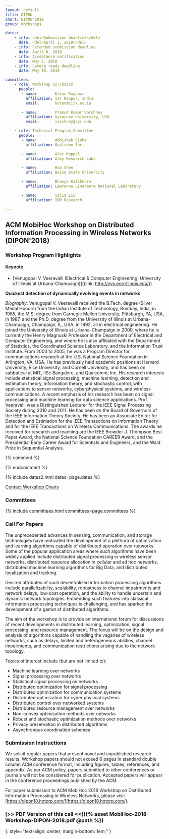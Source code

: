 ```yaml
---
layout: default
title: DIPON
short: DIPON'2018
group: Workshops

dates:
    - info: <del>Submission deadline</del>
      date: <del>April 1, 2018</del>
    - info: Extended submission deadline
      date: April 6, 2018
    - info: Acceptance notification
      date: May 2, 2018
    - info: Camera ready deadline
      date: May 10, 2018

committees:
    - role: Workshop Co-Chairs
      people:
       - name:        Ketan Rajawat
         affiliation: IIT Kanpur, India
         email:       ketan@iitk.ac.in

       - name:        Pramod Kumar Varshney
         affiliation: Syracuse University, USA
         email:       varshney@syr.edu

    - role: Technical Program Committee
      people:
       - name:        Abhishek Sinha
         affiliation: Qualcomm Inc.

       - name:        Alec Koppel
         affiliation: Army Research Labs

       - name:        Hao Chen
         affiliation: Boise State University

       - name:        Bhavya Kailkhura
         affiliation: Lawrence Livermore National Laboratory

       - name:        Sijia Liu
         affiliation: IBM Research

---
```


## ACM MobiHoc Workshop on Distributed Information Processing in Wireless Networks (DIPON'2018)

### Workshop Program Highlights

#### Keynote

- [Venugopal V. Veeravalli (Electrical & Computer Engineering, University of Illinois at Urbana-Champaign)]((link: http://vvv.ece.illinois.edu/))

**Quickest detection of dynamically evolving events in networks**

_Biography_: Venugopal V. Veeravalli received the B.Tech. degree (Silver Medal Honors) from the Indian Institute of Technology, Bombay,
India, in 1985, the M.S. degree from Carnegie Mellon University, Pittsburgh, PA, USA, in 1987, and the Ph.D. degree from the University of Illinois at Urbana-Champaign, Champaign, IL, USA, in 1992, all in electrical engineering. He joined the University of Illinois at Urbana-Champaign in 2000, where he is currently the Henry Magnuski Professor in the Department of Electrical
and Computer Engineering, and where he is also affiliated with the Department of Statistics, the Coordinated Science Laboratory, and the Information Trust Institute. From 2003 to 2005, he was a Program Director for communications research at the U.S. National Science Foundation in Arlington, VA, USA. He has previously held academic positions at Harvard University, Rice University, 
and Cornell University, and has been on sabbatical at MIT, IISc Bangalore, and Qualcomm, Inc. His research interests include statistical signal processing, machine learning, detection and estimation theory, information theory, and stochastic control, with applications to sensor networks, cyberphysical systems, and wireless communications. A recent emphasis of his research has been on signal processing and machine learning for data science applications. Prof. Veeravalli was a Distinguished Lecturer for the IEEE Signal Processing Society during 2010 and 2011. He has been on the Board of Governors of the IEEE Information Theory Society. He has been an Associate Editor for Detection and Estimation for the IEEE Transactions on Information Theory and for the IEEE Transactions on Wireless Communications. The awards he received for research and teaching are the IEEE Browder J. Thompson Best Paper Award, the National Science Foundation CAREER Award, and the Presidential Early Career Award for Scientists and Engineers, and the Wald Prize in Sequential Analysis.

{% comment %}

<!-- {% include program-online.html type="dipon" %} -->

{% endcomment %}

{% include dates2.html dates=page.dates %}

<div class="row">
  <div class="col-sm-6 col-sm-offset-3">
    <a href="mailto:{% for person in page.committees[0].people %}{% if person.email and person.email != "" %}{% unless forloop.first %},{% endunless %}{{ person.email }}{% endif %}{% endfor %}?subject=[{{ page.short }}]" class="btn btn-primary btn-block" role="button">Contact Workshop Chairs</a>
  </div>
</div>

### Committees

{% include committees.html committees=page.committees %}

### Call For Papers

The unprecedented advances in sensing, communication, and storage technologies have motivated the development of a plethora of optimization and learning algorithms capable of distributed operation over networks. Some of the popular application areas where such algorithms have been widely applied include distributed signal processing in wireless sensor networks, distributed resource allocation in cellular and ad hoc networks, distributed machine learning algorithms for Big Data, and distributed localization and tracking.

Desired attributes of such decentralized information processing algorithms include parallelizability, scalability, robustness to channel impairments and network delays, low-cost operation, and the ability to handle uncertain and dynamic network topologies. Embedding such features into classical information processing techniques is challenging, and has sparked the development of a gamut of distributed algorithms.

The aim of the workshop is to provide an international forum for discussions of recent developments in distributed learning, optimization, signal processing, and resource management. The focus will be on the design and analysis of algorithms capable of handling the vagaries of wireless networks, such as delays, limited and heterogeneous abilities, channel impairments, and communication restrictions arising due to the network topology.

Topics of interest include (but are not limited to):

- Machine learning over networks
- Signal processing over networks
- Statistical signal processing on networks
- Distributed optimization for signal processing
- Distributed optimization for communication systems
- Distributed optimization for cyber physical systems
- Distributed control over networked systems
- Distributed resource management over networks
- Non-convex optimization methods over networks
- Robust and stochastic optimization methods over networks
- Privacy preservation in distributed algorithms
- Asynchronous coordination schemes

### Submission Instructions

We solicit regular papers that present novel and unpublished research results. Workshop papers should not exceed 6 pages in standard double column ACM conference format, including figures, tables, references, and appendix. As per ACM policy, papers submitted to other conferences or journals will not be considered for publication. Accepted papers will appear in the conference proceedings published by the ACM.

For paper submission to ACM MobiHoc 2018 Workshop on Distributed Information Processing in Wireless Networks, please visit [https://dipon18.hotcrp.com/](https://dipon18.hotcrp.com/).

### [>> PDF Version of this call <<]({% asset MobiHoc-2018-Workshop-DIPON-2018.pdf @path %})
{: style="text-align: center; margin-bottom: 1em;" }
